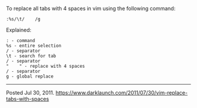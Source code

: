 To replace all tabs with 4 spaces in vim using the following command:

```
:%s/\t/    /g
```

Explained:

```
: - command
%s - entire selection
/ - separator
\t - search for tab
/ - separator
"    " - replace with 4 spaces
/ - separator
g - global replace
```

---

Posted Jul 30, 2011.
https://www.darklaunch.com/2011/07/30/vim-replace-tabs-with-spaces